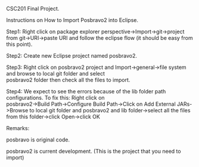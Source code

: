 CSC201 Final Project.

Instructions on How to Import Posbravo2 into Eclipse.

Step1:  Right click on package explorer perspective->Import->git->project from git->URI->paste URI and follow the eclipse           flow (it should be easy from this point).

Step2:  Create new Eclipse project named posbravo2.

Step3:  Right click on posbravo2 project and Import->general->file system and browse to local git folder and select       
        posbravo2 folder then check all the files to import.
        
Step4:  We expect to see the errors because of the lib folder path configurations. To fix this: Right click on   
        posbravo2->Build Path->Configure Build Path->Click on Add External JARs->Browse to local git folder and posbravo2           and lib folder->select all the files from this folder->click Open->click OK 
        

Remarks:

posbravo is original code.  

posbravo2 is current development. (This is the project that you need to import)
